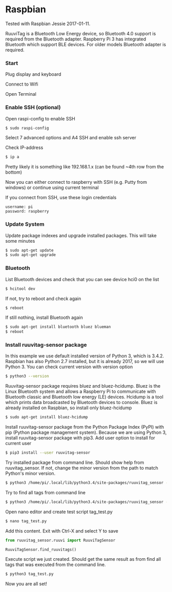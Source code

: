 # Raspbian

Tested with Raspbian Jessie 2017-01-11. 

RuuviTag is a Bluetooth Low Energy device, so Bluetooth 4.0 support is required from the Bluetooth adapter. Raspberry Pi 3 has integrated Bluetooth which support BLE devices. For older models Bluetooth adapter is required.

### Start

Plug display and keyboard

Connect to Wifi

Open Terminal

### Enable SSH (optional)

Open raspi-config to enable SSH
```sh
$ sudo raspi-config
```

Select 7 advanced options and A4 SSH and enable ssh server

Check IP-address
```sh
$ ip a
```

Pretty likely it is something like 192.168.1.x (can be found ~4th row from the bottom)

Now you can either connect to raspberry with SSH (e.g. Putty from windows) or continue using current terminal

If you connect from SSH, use these login credentials
```
username: pi 
password: raspberry
```

### Update System

Update package indexes and upgrade installed packages. This will take some minutes
```sh
$ sudo apt-get update
$ sudo apt-get upgrade
```

### Bluetooth

List Bluetooth devices and check that you can see device hci0 on the list
```sh
$ hcitool dev
```

If not, try to reboot and check again
```sh
$ reboot
```

If still nothing, install Bluetooth again
```sh
$ sudo apt-get install bluetooth bluez blueman
$ reboot
```

### Install ruuvitag-sensor package

In this example we use default installed version of Python 3, which is 3.4.2. Raspbian has also Python 2.7 installed, but it is already 2017, so we will use Python 3. You can check current version with version option
```sh
$ python3 --version
```

Ruuvitag-sensor package requires bluez and bluez-hcidump. Bluez is the Linux Bluetooth system and allows a Raspberry Pi to communicate with Bluetooth classic and Bluetooth low energy (LE) devices. Hcidump is a tool which prints data broadcasted by Bluetooth devices to console. Bluez is already installed on Raspbian, so install only bluez-hcidump
```sh
$ sudo apt-get install bluez-hcidump
```

Install ruuvitag-sensor package from the Python Package Index (PyPI) with pip (Python package management system). Because we are using Python 3, install ruuvitag-sensor package with pip3. Add user option to install for current user
```sh
$ pip3 install --user ruuvitag-sensor
```

Try installed package from command line. Should show help from ruuvitag_sensor. If not, change the minor version from the path to match Python's minor version.
```sh
$ python3 /home/pi/.local/lib/python3.4/site-packages/ruuvitag_sensor -h
```

Try to find all tags from command line
```sh
$ python3 /home/pi/.local/lib/python3.4/site-packages/ruuvitag_sensor -f
```

Open nano editor and create test script tag_test.py
```sh
$ nano tag_test.py
```

Add this content. Exit with Ctrl-X and select Y to save
```python
from ruuvitag_sensor.ruuvi import RuuviTagSensor

RuuviTagSensor.find_ruuvitags()
```

Execute script we just created. Should get the same result as from find all tags that was executed from the command line.
```sh
$ python3 tag_test.py
```

Now you are all set!